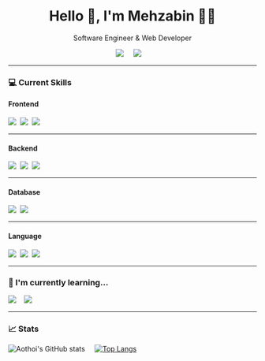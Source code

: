 <h1 align='center'> Hello 👋, I'm Mehzabin  👩‍💻 </h1>

<p align='center'>
  Software Engineer & Web Developer
</p>

<p align='center'>
  <a href="https://www.linkedin.com/in/mehzabin-sadat-aothoi-4979081a9/"><img src="https://img.shields.io/badge/linkedin-%230077B5.svg?&style=for-the-badge&logo=linkedin&logoColor=white" /></a>&nbsp;&nbsp;&nbsp;&nbsp;
  <a href="https://wakatime.com/@suppaGonzalo"><img src="https://img.shields.io/badge/WakaTime-000000?style=for-the-badge&logo=WakaTime&logoColor=white" /></a>&nbsp;&nbsp;&nbsp;&nbsp;

</p>


<hr>

<h3>💻  Current Skills </h3>

<h4> Frontend </h4>
<p >
  <img src="https://img.shields.io/badge/html5-20232A?&style=for-the-badge&logo=html5&logoColor=23e34f26" />&nbsp;&nbsp;<img src="https://img.shields.io/badge/CSS3-20232A?&style=for-the-badge&logo=css3&logoColor=1572B6" />&nbsp;&nbsp;<img src="https://img.shields.io/badge/React-20232A?style=for-the-badge&logo=react&logoColor=61DAFB" />&nbsp;&nbsp;
</p>


<hr>

<h4> Backend </h4>
<p >
  <img src="https://img.shields.io/badge/node.js-20232A?&style=for-the-badge&logo=node.js&logoColor=43B02A" />&nbsp;&nbsp;<img src="https://img.shields.io/badge/express.js-20232A??&style=for-the-badge&logo=express&logoColor=white" />&nbsp;&nbsp;<img src="https://img.shields.io/badge/spring boot-20232A??&style=for-the-badge&logo=springboot&logoColor=6DB33F">&nbsp;&nbsp;


<hr>

<h4> Database </h4>
<p >
  <img src="https://img.shields.io/badge/MySQL-20232A?style=for-the-badge&logo=mysql&logoColor=005C84" />&nbsp;&nbsp;<img src="https://img.shields.io/badge/PostgreSQL-20232A?style=for-the-badge&logo=postgresql&logoColor=316192" />&nbsp;&nbsp;
</p>


<hr>

<h4> Language </h4>
<p >
  <img src="https://img.shields.io/badge/JavaScript-20232A?style=for-the-badge&logo=javascript&logoColor=F7DF1E" />&nbsp;&nbsp;<img src="https://img.shields.io/badge/Java-20232A?style=for-the-badge&logo=java&logoColor=ED8B00" />&nbsp;&nbsp;<img src="https://img.shields.io/badge/Python-20232A?style=for-the-badge&logo=python&logoColor=blue">&nbsp;&nbsp;


<hr>

<h3>🌱  I'm currently learning...</h3>
<p >
  <img src="https://img.shields.io/badge/MongoDB-20232A?style=for-the-badge&logo=MongoDB&logoColor=4EA94B" />&nbsp;&nbsp;&nbsp;&nbsp;<img src="https://img.shields.io/badge/next.js-20232A?style=for-the-badge&logo=next.js&logoColor=white" />&nbsp;&nbsp;&nbsp
</p>

<hr>

<h3> 📈  Stats</h3>

![Aothoi's GitHub stats](https://github-readme-stats.vercel.app/api?username=suppaGonzal0&show_icons=true&theme=material-palenight)&nbsp;&nbsp;&nbsp;&nbsp;
[![Top Langs](https://github-readme-stats.vercel.app/api/top-langs/?username=anuraghazra&layout=compact)](https://github.com/anuraghazra/github-readme-stats)
